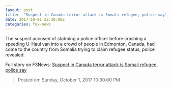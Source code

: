 ```yaml
---
layout: post
title:  "Suspect in Canada terror attack is Somali refugee, police say"
date: 2017-10-01 22:30:00Z
categories: fox-news
---
```


The suspect accused of stabbing a police officer before crashing a speeding U-Haul van into a crowd of people in Edmonton, Canada, had come to the country from Somalia trying to claim refugee status, police revealed.


Full story on F3News: [Suspect in Canada terror attack is Somali refugee, police say](http://www.f3nws.com/n/Gs3FpB)

> Posted on: Sunday, October 1, 2017 10:30:00 PM
